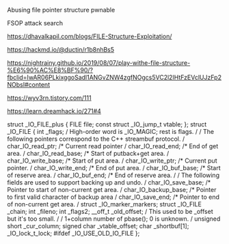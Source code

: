 Abusing file pointer structure pwnable

FSOP attack search

https://dhavalkapil.com/blogs/FILE-Structure-Exploitation/

https://hackmd.io/@ductin/r1b8nhBs5

https://nightrainy.github.io/2019/08/07/play-withe-file-structure-%E6%90%AC%E8%BF%90/?fbclid=IwAR06PLkixggoSadl1ANGvZNW4zgfNOgcs5VC2l2IHtFzEVclUJzFp2NObsI#content

https://wyv3rn.tistory.com/111

https://learn.dreamhack.io/271#4

struct _IO_FILE_plus
{
  FILE file;
  const struct _IO_jump_t vtable;
};
struct _IO_FILE
{
  int _flags;        / High-order word is _IO_MAGIC; rest is flags. /
  / The following pointers correspond to the C++ streambuf protocol. /
  char_IO_read_ptr;    /* Current read pointer /
  char_IO_read_end;    /* End of get area. /
  char_IO_read_base;    /* Start of putback+get area. /
  char_IO_write_base;    /* Start of put area. /
  char_IO_write_ptr;    /* Current put pointer. /
  char_IO_write_end;    /* End of put area. /
  char_IO_buf_base;    /* Start of reserve area. /
  char_IO_buf_end;    /* End of reserve area. /
  / The following fields are used to support backing up and undo. /
  char_IO_save_base; /* Pointer to start of non-current get area. /
  char_IO_backup_base;  /* Pointer to first valid character of backup area /
  char_IO_save_end; /* Pointer to end of non-current get area. /
  struct _IO_marker_markers;
  struct _IO_FILE _chain;
  int _fileno;
  int _flags2;
  __off_t _old_offset; / This used to be _offset but it's too small.  /
  / 1+column number of pbase(); 0 is unknown. /
  unsigned short _cur_column;
  signed char _vtable_offset;
  char _shortbuf[1];
  _IO_lock_t_lock;
#ifdef _IO_USE_OLD_IO_FILE
};
